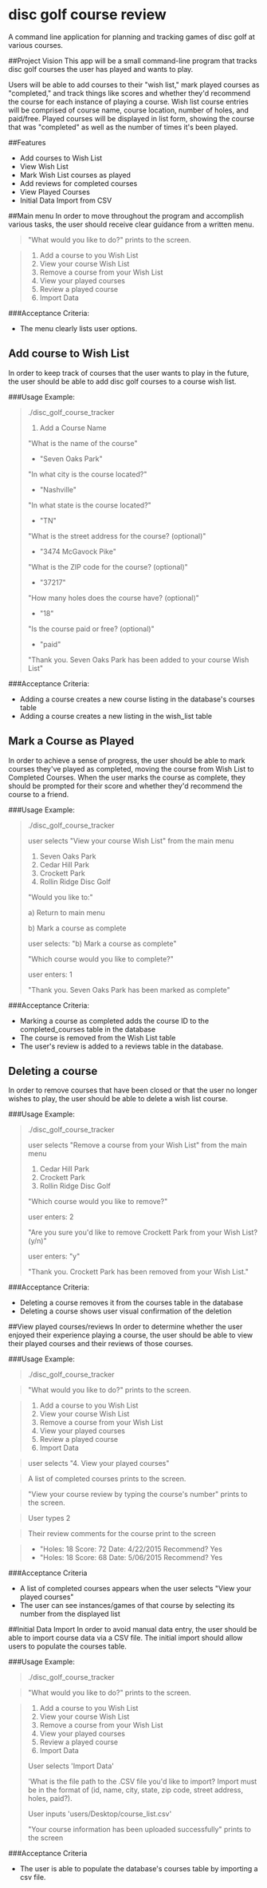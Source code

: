 # disc golf course review
A command line application for planning and tracking games of disc golf at various courses. 

##Project Vision
This app will be a small command-line program that tracks disc golf courses the user has played and wants to play. 

Users will be able to add courses to their "wish list," mark played courses as "completed," and track things like scores and whether they'd recommend the course for each instance of playing a course. Wish list course entries will be comprised of course name, course location, number of holes, and paid/free. Played courses will be displayed in list form, showing the course that was "completed" as well as the number of times it's been played. 

##Features 

* Add courses to Wish List
* View Wish List
* Mark Wish List courses as played
* Add reviews for completed courses
* View Played Courses
* Initial Data Import from CSV

##Main menu
In order to move throughout the program and accomplish various tasks, the user should receive clear guidance from a written menu.

> "What would you like to do?" prints to the screen.

> 1. Add a course to you Wish List
> 2. View your course Wish List
> 3. Remove a course from your Wish List
> 4. View your played courses
> 5. Review a played course
> 6. Import Data

###Acceptance Criteria:

 * The menu clearly lists user options.

## Add course to Wish List
In order to keep track of courses that the user wants to play in the future, the user should be able to add disc golf courses to a course wish list. 

###Usage Example:
> ./disc_golf_course_tracker
> 
> 1. Add a Course Name
>
> "What is the name of the course"
>
>  - "Seven Oaks Park"
>
> "In what city is the course located?"
>
> - "Nashville"
>
> "In what state is the course located?"
>
> - "TN"
>
> "What is the street address for the course? (optional)"
>
> - "3474 McGavock Pike"
> 
> "What is the ZIP code for the course? (optional)"
>
> - "37217"
>
> "How many holes does the course have? (optional)"
> 
> - "18"
>
> "Is the course paid or free? (optional)"
>
> - "paid"
> 
> "Thank you. Seven Oaks Park has been added to your course Wish List"

###Acceptance Criteria: 

* Adding a course creates a new course listing in the database's courses table
* Adding a course creates a new listing in the wish_list table

## Mark a Course as Played
In order to achieve a sense of progress, the user should be able to mark courses they've played as completed, moving the course from Wish List to Completed Courses. When the user marks the course as complete, they should be prompted for their score and whether they'd recommend the course to a friend.

###Usage Example: 
> ./disc_golf_course_tracker
> 
> user selects "View your course Wish List" from the main menu
> 
> 1. Seven Oaks Park
> 2. Cedar Hill Park
> 3. Crockett Park
> 4. Rollin Ridge Disc Golf
>
> "Would you like to:"
>
> a) Return to main menu
>
> b) Mark a course as complete
>
> user selects: "b) Mark a course as complete"
> 
> "Which course would you like to complete?"
>
> user enters: 1
>
> "Thank you. Seven Oaks Park has been marked as complete"

###Acceptance Criteria: 
 * Marking a course as completed adds the course ID to the completed_courses table in the database
 * The course is removed from the Wish List table
 * The user's review is added to a reviews table in the database.

## Deleting a course
In order to remove courses that have been closed or that the user no longer wishes to play, the user should be able to delete a wish list course. 

###Usage Example:
> ./disc_golf_course_tracker
> 
> user selects "Remove a course from your Wish List" from the main menu
> 
> 1. Cedar Hill Park
> 2. Crockett Park
> 3. Rollin Ridge Disc Golf
> 
> "Which course would you like to remove?"
> 
> user enters: 2
> 
> "Are you sure you'd like to remove Crockett Park from your Wish List? (y/n)"
>
>  user enters: "y"
>
> "Thank you. Crockett Park has been removed from your Wish List."

###Acceptance Criteria: 
  * Deleting a course removes it from the courses table in the database
  * Deleting a course shows user visual confirmation of the deletion

##View played courses/reviews
In order to determine whether the user enjoyed their experience playing a course, the user should be able to view their played courses and their reviews of those courses. 

###Usage Example:
> ./disc_golf_course_tracker

> "What would you like to do?" prints to the screen.

> 1. Add a course to you Wish List
> 2. View your course Wish List
> 3. Remove a course from your Wish List
> 4. View your played courses
> 5. Review a played course
> 6. Import Data

> user selects "4. View your played courses"

> A list of completed courses prints to the screen.

> "View your course review by typing the course's number" prints to the screen.

> User types 2

> Their review comments for the course print to the screen

> * "Holes: 18 Score: 72 Date: 4/22/2015 Recommend? Yes
> * "Holes: 18 Score: 68 Date: 5/06/2015 Recommend? Yes

###Acceptance Criteria

* A list of completed courses appears when the user selects "View your played courses"
* The user can see instances/games of that course by selecting its number from the displayed list 

##Initial Data Import
In order to avoid manual data entry, the user should be able to import course data via a CSV file. The initial import should allow users to populate the courses table.

###Usage Example:
> ./disc_golf_course_tracker

> "What would you like to do?" prints to the screen.

> 1. Add a course to you Wish List
> 2. View your course Wish List
> 3. Remove a course from your Wish List
> 4. View your played courses
> 5. Review a played course
> 6. Import Data
> 
> User selects 'Import Data'
> 
>'What is the file path to the .CSV file you'd like to import? Import must be in the format of
(id, name, city, state, zip code, street address, holes, paid?).
>
> User inputs 'users/Desktop/course_list.csv'
>
> "Your course information has been uploaded successfully" prints to the screen

###Acceptance Criteria
* The user is able to populate the database's courses table by importing a csv file. 
